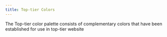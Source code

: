 ```yaml
---
title: Top-tier Colors
---
```


The Top-tier color palette consists of complementary colors that have been established for use in top-tier website